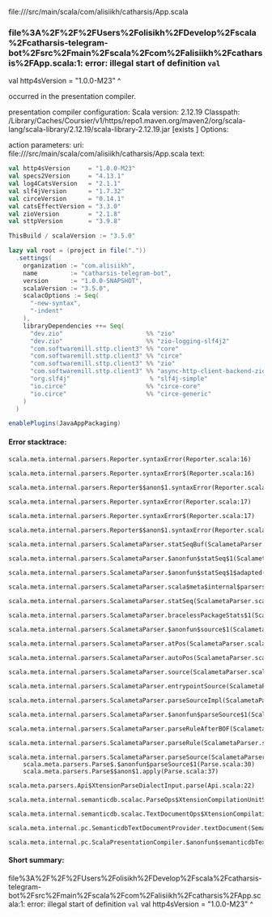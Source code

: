 file://<WORKSPACE>/src/main/scala/com/alisiikh/catharsis/App.scala
### file%3A%2F%2F%2FUsers%2Folisikh%2FDevelop%2Fscala%2Fcatharsis-telegram-bot%2Fsrc%2Fmain%2Fscala%2Fcom%2Falisiikh%2Fcatharsis%2FApp.scala:1: error: illegal start of definition `val`
val http4sVersion     = "1.0.0-M23"
^

occurred in the presentation compiler.

presentation compiler configuration:
Scala version: 2.12.19
Classpath:
<HOME>/Library/Caches/Coursier/v1/https/repo1.maven.org/maven2/org/scala-lang/scala-library/2.12.19/scala-library-2.12.19.jar [exists ]
Options:



action parameters:
uri: file://<WORKSPACE>/src/main/scala/com/alisiikh/catharsis/App.scala
text:
```scala
val http4sVersion     = "1.0.0-M23"
val specs2Version     = "4.13.1"
val log4CatsVersion   = "2.1.1"
val slf4jVersion      = "1.7.32"
val circeVersion      = "0.14.1"
val catsEffectVersion = "3.3.0"
val zioVersion        = "2.1.8"
val sttpVersion       = "3.9.8"

ThisBuild / scalaVersion := "3.5.0"

lazy val root = (project in file("."))
  .settings(
    organization := "com.alisiikh",
    name         := "catharsis-telegram-bot",
    version      := "1.0.0-SNAPSHOT",
    scalaVersion := "3.5.0",
    scalacOptions := Seq(
      "-new-syntax",
      "-indent"
    ),
    libraryDependencies ++= Seq(
      "dev.zio"                       %% "zio"                           % zioVersion,
      "dev.zio"                       %% "zio-logging-slf4j2"            % "2.3.1",
      "com.softwaremill.sttp.client3" %% "core"                          % sttpVersion,
      "com.softwaremill.sttp.client3" %% "circe"                         % sttpVersion,
      "com.softwaremill.sttp.client3" %% "zio"                           % sttpVersion,
      "com.softwaremill.sttp.client3" %% "async-http-client-backend-zio" % "3.1.2",
      "org.slf4j"                      % "slf4j-simple"                  % slf4jVersion,
      "io.circe"                      %% "circe-core"                    % circeVersion,
      "io.circe"                      %% "circe-generic"                 % circeVersion
    )
  )

enablePlugins(JavaAppPackaging)

```



#### Error stacktrace:

```
scala.meta.internal.parsers.Reporter.syntaxError(Reporter.scala:16)
	scala.meta.internal.parsers.Reporter.syntaxError$(Reporter.scala:16)
	scala.meta.internal.parsers.Reporter$$anon$1.syntaxError(Reporter.scala:22)
	scala.meta.internal.parsers.Reporter.syntaxError(Reporter.scala:17)
	scala.meta.internal.parsers.Reporter.syntaxError$(Reporter.scala:17)
	scala.meta.internal.parsers.Reporter$$anon$1.syntaxError(Reporter.scala:22)
	scala.meta.internal.parsers.ScalametaParser.statSeqBuf(ScalametaParser.scala:4109)
	scala.meta.internal.parsers.ScalametaParser.$anonfun$statSeq$1(ScalametaParser.scala:4096)
	scala.meta.internal.parsers.ScalametaParser.$anonfun$statSeq$1$adapted(ScalametaParser.scala:4096)
	scala.meta.internal.parsers.ScalametaParser.scala$meta$internal$parsers$ScalametaParser$$listBy(ScalametaParser.scala:562)
	scala.meta.internal.parsers.ScalametaParser.statSeq(ScalametaParser.scala:4096)
	scala.meta.internal.parsers.ScalametaParser.bracelessPackageStats$1(ScalametaParser.scala:4285)
	scala.meta.internal.parsers.ScalametaParser.$anonfun$source$1(ScalametaParser.scala:4288)
	scala.meta.internal.parsers.ScalametaParser.atPos(ScalametaParser.scala:325)
	scala.meta.internal.parsers.ScalametaParser.autoPos(ScalametaParser.scala:369)
	scala.meta.internal.parsers.ScalametaParser.source(ScalametaParser.scala:4264)
	scala.meta.internal.parsers.ScalametaParser.entrypointSource(ScalametaParser.scala:4291)
	scala.meta.internal.parsers.ScalametaParser.parseSourceImpl(ScalametaParser.scala:119)
	scala.meta.internal.parsers.ScalametaParser.$anonfun$parseSource$1(ScalametaParser.scala:116)
	scala.meta.internal.parsers.ScalametaParser.parseRuleAfterBOF(ScalametaParser.scala:58)
	scala.meta.internal.parsers.ScalametaParser.parseRule(ScalametaParser.scala:53)
	scala.meta.internal.parsers.ScalametaParser.parseSource(ScalametaParser.scala:116)
	scala.meta.parsers.Parse$.$anonfun$parseSource$1(Parse.scala:30)
	scala.meta.parsers.Parse$$anon$1.apply(Parse.scala:37)
	scala.meta.parsers.Api$XtensionParseDialectInput.parse(Api.scala:22)
	scala.meta.internal.semanticdb.scalac.ParseOps$XtensionCompilationUnitSource.toSource(ParseOps.scala:15)
	scala.meta.internal.semanticdb.scalac.TextDocumentOps$XtensionCompilationUnitDocument.toTextDocument(TextDocumentOps.scala:161)
	scala.meta.internal.pc.SemanticdbTextDocumentProvider.textDocument(SemanticdbTextDocumentProvider.scala:54)
	scala.meta.internal.pc.ScalaPresentationCompiler.$anonfun$semanticdbTextDocument$1(ScalaPresentationCompiler.scala:469)
```
#### Short summary: 

file%3A%2F%2F%2FUsers%2Folisikh%2FDevelop%2Fscala%2Fcatharsis-telegram-bot%2Fsrc%2Fmain%2Fscala%2Fcom%2Falisiikh%2Fcatharsis%2FApp.scala:1: error: illegal start of definition `val`
val http4sVersion     = "1.0.0-M23"
^